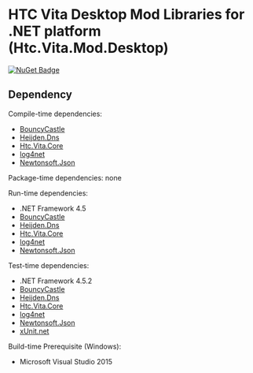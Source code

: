 # HTC Vita Desktop Mod Libraries for .NET platform (Htc.Vita.Mod.Desktop)

[![NuGet Badge](https://buildstats.info/nuget/Htc.Vita.Mod.Desktop)](https://www.nuget.org/packages/Htc.Vita.Mod.Desktop/)

## Dependency

Compile-time dependencies:

* [BouncyCastle](https://www.nuget.org/packages/BouncyCastle/)
* [Heijden.Dns](https://www.nuget.org/packages/Heijden.Dns/)
* [Htc.Vita.Core](https://www.nuget.org/packages/Htc.Vita.Core/)
* [log4net](https://www.nuget.org/packages/log4net/)
* [Newtonsoft.Json](https://www.nuget.org/packages/Newtonsoft.Json/)

Package-time dependencies: none

Run-time dependencies:

* .NET Framework 4.5
* [BouncyCastle](https://www.nuget.org/packages/BouncyCastle/)
* [Heijden.Dns](https://www.nuget.org/packages/Heijden.Dns/)
* [Htc.Vita.Core](https://www.nuget.org/packages/Htc.Vita.Core/)
* [log4net](https://www.nuget.org/packages/log4net/)
* [Newtonsoft.Json](https://www.nuget.org/packages/Newtonsoft.Json/)

Test-time dependencies:

* .NET Framework 4.5.2
* [BouncyCastle](https://www.nuget.org/packages/BouncyCastle/)
* [Heijden.Dns](https://www.nuget.org/packages/Heijden.Dns/)
* [Htc.Vita.Core](https://www.nuget.org/packages/Htc.Vita.Core/)
* [log4net](https://www.nuget.org/packages/log4net/)
* [Newtonsoft.Json](https://www.nuget.org/packages/Newtonsoft.Json/)
* [xUnit.net](https://xunit.github.io/)

Build-time Prerequisite (Windows):

* Microsoft Visual Studio 2015
